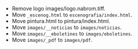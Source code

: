 * Remove logo images/logo.nabrom.tiff.
* Move `_escenog.html` to `escenografia/index.html`.
* Move pintura.html to pintura/index.html.
* Move `images/__noticias` to `images/noticias`.
* Move `images/__eboletines` to `images/eboletines`.
* Move `images/_pdf` to `images/pdf`.


